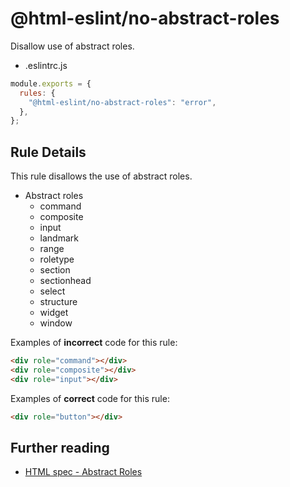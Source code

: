 # @html-eslint/no-abstract-roles

Disallow use of abstract roles.

- .eslintrc.js

```js
module.exports = {
  rules: {
    "@html-eslint/no-abstract-roles": "error",
  },
};
```

## Rule Details

This rule disallows the use of abstract roles.

- Abstract roles
  - command
  - composite
  - input
  - landmark
  - range
  - roletype
  - section
  - sectionhead
  - select
  - structure
  - widget
  - window

Examples of **incorrect** code for this rule:

```html
<div role="command"></div>
<div role="composite"></div>
<div role="input"></div>
```

Examples of **correct** code for this rule:

```html
<div role="button"></div>
```

## Further reading

- [HTML spec - Abstract Roles](https://www.w3.org/TR/wai-aria-1.0/roles#abstract_roles)
